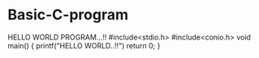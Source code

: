 # Basic-C-program
HELLO WORLD PROGRAM...!!
#include<stdio.h>
#include<conio.h>
void main()
{
  printf("HELLO WORLD..!!")
 return 0;
}
